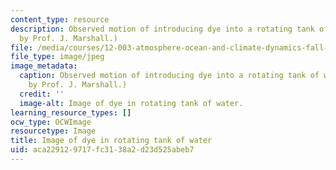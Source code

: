 ```yaml
---
content_type: resource
description: Observed motion of introducing dye into a rotating tank of water. (Image
  by Prof. J. Marshall.)
file: /media/courses/12-003-atmosphere-ocean-and-climate-dynamics-fall-2008/aca229129717fc3138a2d23d525abeb7_12-003f08-th.jpg
file_type: image/jpeg
image_metadata:
  caption: Observed motion of introducing dye into a rotating tank of water. (Image
    by Prof. J. Marshall.)
  credit: ''
  image-alt: Image of dye in rotating tank of water.
learning_resource_types: []
ocw_type: OCWImage
resourcetype: Image
title: Image of dye in rotating tank of water
uid: aca22912-9717-fc31-38a2-d23d525abeb7
---
```

